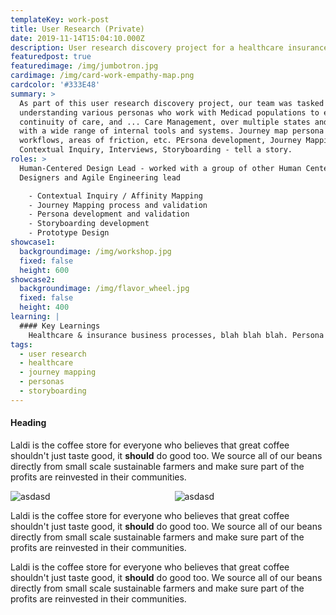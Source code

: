 ```yaml
---
templateKey: work-post
title: User Research (Private)
date: 2019-11-14T15:04:10.000Z
description: User research discovery project for a healthcare insurance provider
featuredpost: true
featuredimage: /img/jumbotron.jpg
cardimage: /img/card-work-empathy-map.png
cardcolor: '#333E48'
summary: >
  As part of this user research discovery project, our team was tasked with
  understanding various personas who work with Medicad populations to ensure
  continuity of care, and ... Care Management, over multiple states and plans,
  with a wide range of internal tools and systems. Journey map persona
  workflows, areas of friction, etc. PErsona development, Journey Mapping,
  Contextual Inquiry, Interviews, Storyboarding - tell a story. 
roles: >
  Human-Centered Design Lead - worked with a group of other Human Centered
  Designers and Agile Engineering lead

    - Contextual Inquiry / Affinity Mapping
    - Journey Mapping process and validation
    - Persona development and validation
    - Storyboarding development
    - Prototype Design
showcase1:
  backgroundimage: /img/workshop.jpg
  fixed: false
  height: 600
showcase2:
  backgroundimage: /img/flavor_wheel.jpg
  fixed: false
  height: 400
learning: |
  #### Key Learnings
    Healthcare & insurance business processes, blah blah blah. Persona development alignment with client creating a shared vision for an heterogeneous organization . dad d ddda dada , user interview skills, hourney mapping same roles with various workflows, abstraction
tags:
  - user research
  - healthcare
  - journey mapping
  - personas
  - storyboarding
---
```

#### Heading
 Laldi is the coffee store for everyone who believes that great coffee
  shouldn't just taste good, it **should** do good too. We source all of our beans
  directly from small scale sustainable farmers and make sure part of the
  profits are reinvested in their communities.


<div class="columns">
  <div class="column is-6">
    <img srcset="/img/card-work-empathy-map.png" alt="asdasd" />
  </div>
  <div class="column is-6">
    <img srcset="/img/card-work-storyboards.png" alt="asdasd" />
  </div>
</div>

   Laldi is the coffee store for everyone who believes that great coffee
  shouldn't just taste good, it **should** do good too. We source all of our beans
  directly from small scale sustainable farmers and make sure part of the
  profits are reinvested in their communities.

   Laldi is the coffee store for everyone who believes that great coffee
  shouldn't just taste good, it **should** do good too. We source all of our beans
  directly from small scale sustainable farmers and make sure part of the
  profits are reinvested in their communities.

